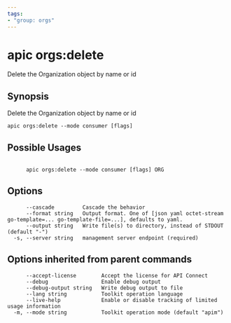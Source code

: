 ```yaml
---
tags:
- "group: orgs"
---
```

# apic orgs:delete

Delete the Organization object by name or id

## Synopsis

Delete the Organization object by name or id

```
apic orgs:delete --mode consumer [flags]
```

## Possible Usages

```

      apic orgs:delete --mode consumer [flags] ORG

```

## Options

```
      --cascade         Cascade the behavior
      --format string   Output format. One of [json yaml octet-stream go-template=... go-template-file=...], defaults to yaml.
      --output string   Write file(s) to directory, instead of STDOUT (default "-")
  -s, --server string   management server endpoint (required)
```

## Options inherited from parent commands

```
      --accept-license        Accept the license for API Connect
      --debug                 Enable debug output
      --debug-output string   Write debug output to file
      --lang string           Toolkit operation language
      --live-help             Enable or disable tracking of limited usage information
  -m, --mode string           Toolkit operation mode (default "apim")
```

